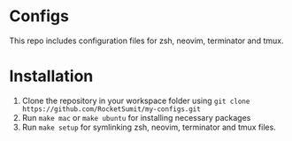 # Configs

This repo includes configuration files for zsh, neovim, terminator and tmux.

# Installation

1. Clone the repository in your workspace folder using `git clone https://github.com/RocketSumit/my-configs.git`
2. Run `make mac` or `make ubuntu` for installing necessary packages
3. Run `make setup` for symlinking zsh, neovim, terminator and tmux files.
